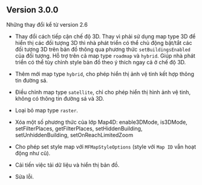 ## Version 3.0.0

Những thay đổi kể từ version 2.6

- Thay đổi cách tiếp cận chế độ 3D.  Thay vì phải sử dụng map type 3D để hiển thị các đối tượng 3D thì nhà phát triển có thể chủ động bật/tắt các đối tượng 3D trên bản đồ thông qua phương thức `setBuildingsEnabled` của đối tượng.
Hỗ trợ trên cả map type `roadmap` và `hybrid`. Giúp nhà phát triển có thể tùy chỉnh style bản đồ theo ý thích ngay cả ở chế độ 3D.

- Thêm mới map type `hybrid`, cho phép hiển thị ảnh vệ tinh kết hợp thông tin đường sá.
- Điều chỉnh map type `satellite`, chỉ cho phép hiển thị hình ảnh vệ tinh, không có thông tin đường sá và 3D.
- Loại bỏ map type `raster`.
- Xóa một số phương thức của lớp Map4D: enable3DMode, is3DMode, setFilterPlaces, getFilterPlaces, setHiddenBuilding, setUnhiddenBuilding, setOnReachLimitedZoom
- Cho phép set style map với `MFMapStyleOptions` (style với `Map ID` vẫn hoạt động như cũ).
- Cải tiến việc tải dữ liệu và hiển thị bản đồ.
- Sửa lỗi.
